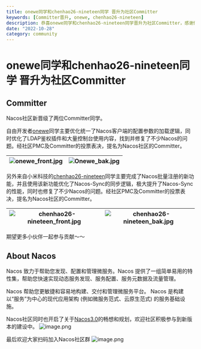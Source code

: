 ```yaml
---
title: onewe同学和chenhao26-nineteen同学 晋升为社区Committer
keywords: [Committer晋升, onewe, chenhao26-nineteen]
description: 恭喜onewe同学和chenhao26-nineteen同学晋升为社区Committer，感谢他们的贡献。
date: "2022-10-28"
category: community
---
```


# onewe同学和chenhao26-nineteen同学 晋升为社区Committer

## Committer

Nacos社区新晋级了两位Committer同学。 

自由开发者[onewe](https://github.com/onewe)同学主要优化统一了Nacos客户端的配置参数的加载逻辑，同时优化了LDAP鉴权插件和大量控制台使用内容，找到并修复了不少Nacos的问题。经社区PMC及Committer的投票表决，提名为Nacos社区的Committer。

| ![onewe_front.jpg](/img/blog/212-and-220beta-release/Onewe_front.jpg) | ![Onewe_bak.jpg](/img/blog/212-and-220beta-release/Onewe_bak.jpg) |
| --- | --- |

另外来自小米科技的[chenhao26-nineteen](https://github.com/chenhao26-nineteen)同学主要完成了Nacos批量注册的新功能，并且使用该新功能优化了Nacos-Sync的同步逻辑，极大提升了Nacos-Sync的性能，同时也修复了不少Nacos的问题。经社区PMC及Committer的投票表决，提名为Nacos社区的Committer。

| ![chenhao26-nineteen_front.jpg](/img/blog/212-and-220beta-release/chenhao26-nineteen_front.jpg) | ![chenhao26-nineteen_bak.jpg](/img/blog/212-and-220beta-release/chenhao26-nineteen_bak.jpg) |
| --- | --- |

期望更多小伙伴一起参与贡献～～

## About Nacos

Nacos 致力于帮助您发现、配置和管理微服务。Nacos 提供了一组简单易用的特性集，帮助您快速实现动态服务发现、服务配置、服务元数据及流量管理。

Nacos 帮助您更敏捷和容易地构建、交付和管理微服务平台。 Nacos 是构建以“服务”为中心的现代应用架构 (例如微服务范式、云原生范式) 的服务基础设施。

Nacos社区同时也开启了关于[Nacos3.0](https://mp.weixin.qq.com/s/8UwwD_WxSJINP8Qr_1wogg)的畅想和规划，欢迎社区积极参与到新版本的建设中。
![image.png](https://cdn.nlark.com/yuque/0/2022/png/1577777/1660125280551-a2e881fe-d25e-4ebb-a28f-8e56683deef1.png#clientId=uf10cb19a-105c-4&crop=0&crop=0&crop=1&crop=1&from=url&id=Z9to1&margin=%5Bobject%20Object%5D&name=image.png&originHeight=794&originWidth=1650&originalType=binary&ratio=1&rotation=0&showTitle=false&size=185821&status=done&style=none&taskId=u63849e10-1dae-45cb-b559-04d106ebe86&title=)

最后欢迎大家扫码加入Nacos社区群
![image.png](https://cdn.nlark.com/yuque/0/2022/png/1577777/1660125280778-c1822fb0-958b-4730-a6dc-0e92ba22f3f8.png#clientId=uf10cb19a-105c-4&crop=0&crop=0&crop=1&crop=1&from=paste&height=374&id=u2619495f&margin=%5Bobject%20Object%5D&name=image.png&originHeight=923&originWidth=765&originalType=binary&ratio=1&rotation=0&showTitle=false&size=338166&status=done&style=none&taskId=u0690e9a0-6d58-4f72-82b1-7d4457a900e&title=&width=310)
